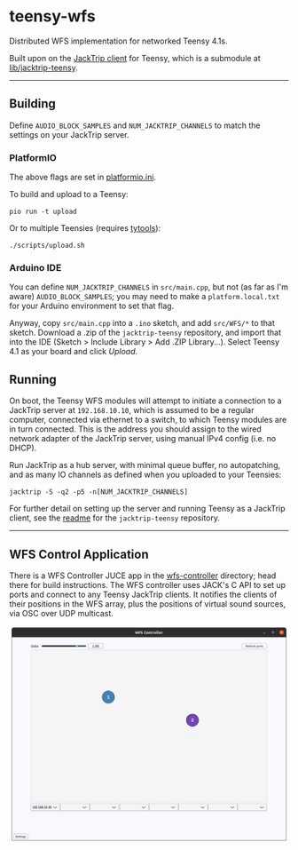 # teensy-wfs

Distributed WFS implementation for networked Teensy 4.1s.

Built upon on the [JackTrip client](https://github.com/hatchjaw/jacktrip-teensy) 
for Teensy, which is a submodule at [lib/jacktrip-teensy](lib/jacktrip-teensy).

---

## Building

Define `AUDIO_BLOCK_SAMPLES` and `NUM_JACKTRIP_CHANNELS` to match the settings
on your JackTrip server. 

### PlatformIO

The above flags are set in [platformio.ini](platformio.ini).

To build and upload to a Teensy:

```shell
pio run -t upload
```

Or to multiple Teensies (requires [tytools](https://github.com/Koromix/tytools)):

```shell
./scripts/upload.sh
```

### Arduino IDE

You can define `NUM_JACKTRIP_CHANNELS` in `src/main.cpp`, but not (as far as
I'm aware) `AUDIO_BLOCK_SAMPLES`; you may need to make a
`platform.local.txt` for your Arduino environment to set that flag.

Anyway, copy `src/main.cpp` into a `.ino` sketch, and add `src/WFS/*` to that
sketch. Download a .zip of the `jacktrip-teensy` repository, and import that 
into the IDE (Sketch > Include Library > Add .ZIP Library...). Select Teensy 
4.1 as your board and click _Upload_.

## Running

On boot, the Teensy WFS modules will attempt to initiate a connection to a 
JackTrip server at `192.168.10.10`, which is assumed to be a regular computer,
connected via ethernet to a switch, to which Teensy modules are in turn 
connected.
This is the address you should assign to the wired network adapter of the 
JackTrip server, using manual IPv4 config (i.e. no DHCP).

Run JackTrip as a hub server, with minimal queue buffer, no autopatching,
and as many IO channels as defined when you uploaded to your Teensies:

```shell
jacktrip -S -q2 -p5 -n[NUM_JACKTRIP_CHANNELS]
```

For further detail on setting up the server and running Teensy as a 
JackTrip client, see the 
[readme](https://github.com/hatchjaw/jacktrip-teensy/blob/main/README.md) for 
the `jacktrip-teensy` repository.

---

## WFS Control Application

There is a WFS Controller JUCE app in the [wfs-controller](wfs-controller)
directory; head there for build instructions. 
The WFS controller uses JACK's C API to set up ports and connect to any
Teensy JackTrip clients. It notifies the clients of their positions in the
WFS array, plus the positions of virtual sound sources, via OSC over UDP
multicast.

![WFS Controller](notes/wfs-controller.png)